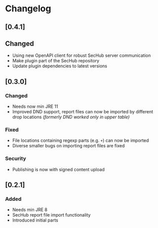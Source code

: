 <!-- SPDX-License-Identifier: MIT --->
# Changelog

## [0.4.1]
## Changed
- Using new OpenAPI client for robust SecHub server communication
- Make plugin part of the SecHub repository
- Update plugin dependencies to latest versions

## [0.3.0]
### Changed
- Needs now min JRE 11
- Improved DND support, report files can now be imported by different drop locations
  _(formerly DND worked only in upper table)_

### Fixed
- File locations containing regexp parts (e.g. `+`) can now be imported
- Diverse smaller bugs on importing report files are fixed

### Security
- Publishing is now with signed content upload
## [0.2.1]
### Added
- Needs min JRE 8
- SecHub report file import functionality
- Introduced initial parts
<!--
## [Unreleased]
### Added
- Example item

### Changed

### Deprecated

### Removed

### Fixed

### Security
-->